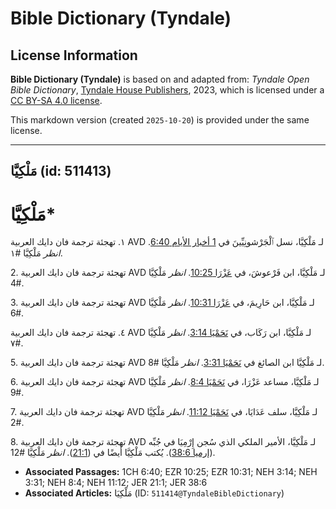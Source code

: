 # Bible Dictionary (Tyndale)

## License Information

**Bible Dictionary (Tyndale)** is based on and adapted from: _Tyndale Open Bible Dictionary_, [Tyndale House Publishers](https://tyndaleopenresources.com/), 2023, which is licensed under a [CC BY-SA 4.0 license](https://creativecommons.org/licenses/by-sa/4.0/legalcode.en).

This markdown version (created `2025-10-20`) is provided under the same license.



--------------------------------

## مَلْكِيَّا (id: 511413)

مَلْكِيَّا\*
============

١. تهجئة ترجمة فان دايك العربية AVD لـ مَلْكِيَّا، نسل ٱلْجَرْشونِيِّينَ في [1 أخبار الأيام 6:40](https://ref.ly/1Chr6:40). *انظر* مَلْكِيَّا \#١.

2\. تهجئة ترجمة فان دايك العربية AVD لـ مَلْكِيَّا، ابن فَرْعوشَ، في [عَزْرَا 10:25](https://ref.ly/Ezra10:25). *انظر* مَلْكِيَّا \#4.

3\. تهجئة ترجمة فان دايك العربية AVD لـ مَلْكِيَّا، ابن حَارِيمَ، في [عَزْرَا 10:31](https://ref.ly/Ezra10:31). *انظر* مَلْكِيَّا \#6.

٤. تهجئة ترجمة فان دايك العربية AVD لـ مَلْكِيَّا، ابن رَكَاب، في [نَحَمْيَا 3:14](https://ref.ly/Neh3:14). *انظر* مَلْكِيَّا \#٧.

5\. تهجئة ترجمة فان دايك العربية AVD لـ مَلْكِيَّا ابن الصائغ في [نَحَمْيَا 3:31](https://ref.ly/Neh3:31). *انظر* مَلْكِيَّا \#8.

6\. تهجئة ترجمة فان دايك العربية AVD لـ مَلْكِيَّا، مساعد عَزْرَا، في [نَحَمْيَا 8:4](https://ref.ly/Neh8:4). *انظر* مَلْكِيَّا \#9.

7\. تهجئة ترجمة فان دايك العربية AVD لـ مَلْكِيَّا، سلف عَدَايَا، في [نَحَمْيَا 11:12](https://ref.ly/Neh11:12). *انظر* مَلْكِيَّا \#2.

8\. تهجئة ترجمة فان دايك العربية AVD لـ مَلْكِيَّا، الأمير الملكي الذي سُجن إِرْمِيَا في جُبِّه ([إرميا 38:6](https://ref.ly/Jer38:6)). يُكتب مَلْكِيَّا أيضًا في ([21:1](https://ref.ly/Jer21:1)). *انظر* مَلْكِيَّا \#12.

* **Associated Passages:** 1CH 6:40; EZR 10:25; EZR 10:31; NEH 3:14; NEH 3:31; NEH 8:4; NEH 11:12; JER 21:1; JER 38:6
* **Associated Articles:** مَلْكِيَا (ID: `511414@TyndaleBibleDictionary`)

